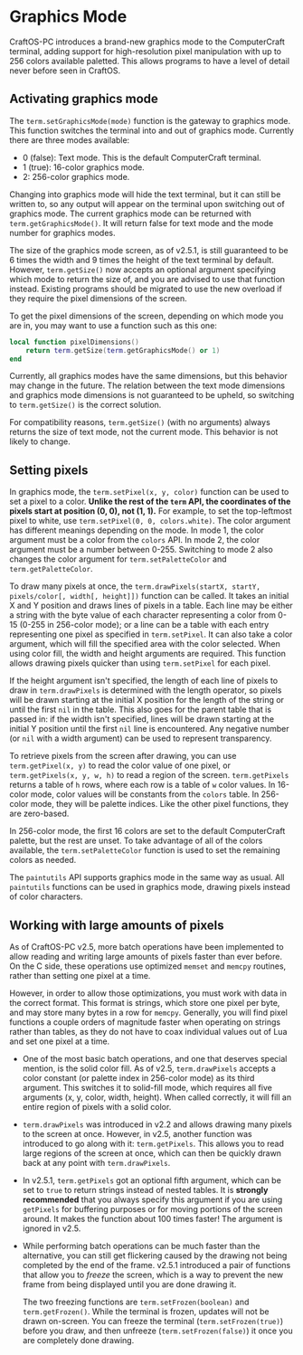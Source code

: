 # Graphics Mode
CraftOS-PC introduces a brand-new graphics mode to the ComputerCraft terminal, adding support for high-resolution pixel manipulation with up to 256 colors available paletted. This allows programs to have a level of detail never before seen in CraftOS.

## Activating graphics mode
The `term.setGraphicsMode(mode)` function is the gateway to graphics mode. This function switches the terminal into and out of graphics mode. Currently there are three modes available:
* 0 (false): Text mode. This is the default ComputerCraft terminal.
* 1 (true): 16-color graphics mode.
* 2: 256-color graphics mode.

Changing into graphics mode will hide the text terminal, but it can still be written to, so any output will appear on the terminal upon switching out of graphics mode. The current graphics mode can be returned with `term.getGraphicsMode()`. It will return false for text mode and the mode number for graphics modes.

The size of the graphics mode screen, as of v2.5.1, is still guaranteed to be 6 times the width and 9 times the height of the text terminal by default. However, `term.getSize()` now accepts an optional argument specifying which mode to return the size of, and you are advised to use that function instead. Existing programs should be migrated to use the new overload if they require the pixel dimensions of the screen.

To get the pixel dimensions of the screen, depending on which mode you are in, you may want to use a function such as this one:

```lua
local function pixelDimensions()
    return term.getSize(term.getGraphicsMode() or 1)
end
```

Currently, all graphics modes have the same dimensions, but this behavior may change in the future. The relation between the text mode dimensions and graphics mode dimensions is not guaranteed to be upheld, so switching to `term.getSize()` is the correct solution.

For compatibility reasons, `term.getSize()` (with no arguments) always returns the size of text mode, not the current mode. This behavior is not likely to change.

## Setting pixels
In graphics mode, the `term.setPixel(x, y, color)` function can be used to set a pixel to a color. **Unlike the rest of the `term` API, the coordinates of the pixels start at position (0, 0), not (1, 1).** For example, to set the top-leftmost pixel to white, use `term.setPixel(0, 0, colors.white)`. The color argument has different meanings depending on the mode. In mode 1, the color argument must be a color from the `colors` API. In mode 2, the color argument must be a number between 0-255. Switching to mode 2 also changes the color argument for `term.setPaletteColor` and `term.getPaletteColor`.

To draw many pixels at once, the `term.drawPixels(startX, startY, pixels/color[, width[, height]])` function can be called. It takes an initial X and Y position and draws lines of pixels in a table. Each line may be either a string with the byte value of each character representing a color from 0-15 (0-255 in 256-color mode); or a line can be a table with each entry representing one pixel as specified in `term.setPixel`. It can also take a color argument, which will fill the specified area with the color selected. When using color fill, the width and height arguments are required. This function allows drawing pixels quicker than using `term.setPixel` for each pixel.

If the height argument isn't specified, the length of each line of pixels to draw in `term.drawPixels` is determined with the length operator, so pixels will be drawn starting at the initial X position for the length of the string or until the first `nil` in the table. This also goes for the parent table that is passed in: if the width isn't specified, lines will be drawn starting at the initial Y position until the first `nil` line is encountered. Any negative number (or `nil` with a width argument) can be used to represent transparency.

To retrieve pixels from the screen after drawing, you can use `term.getPixel(x, y)` to read the color value of one pixel, or `term.getPixels(x, y, w, h)` to read a region of the screen. `term.getPixels` returns a table of `h` rows, where each row is a table of `w` color values. In 16-color mode, color values will be constants from the `colors` table. In 256-color mode, they will be palette indices. Like the other pixel functions, they are zero-based.

In 256-color mode, the first 16 colors are set to the default ComputerCraft palette, but the rest are unset. To take advantage of all of the colors available, the `term.setPaletteColor` function is used to set the remaining colors as needed.

The `paintutils` API supports graphics mode in the same way as usual. All `paintutils` functions can be used in graphics mode, drawing pixels instead of color characters.

## Working with large amounts of pixels
As of CraftOS-PC v2.5, more batch operations have been implemented to allow reading and writing large amounts of pixels faster than ever before. On the C side, these operations use optimized `memset` and `memcpy` routines, rather than setting one pixel at a time.

However, in order to allow those optimizations, you must work with data in the correct format. This format is strings, which store one pixel per byte, and may store many bytes in a row for `memcpy`. Generally, you will find pixel functions a couple orders of magnitude faster when operating on strings rather than tables, as they do not have to coax individual values out of Lua and set one pixel at a time.

* One of the most basic batch operations, and one that deserves special mention, is the solid color fill. As of v2.5, `term.drawPixels` accepts a color constant (or palette index in 256-color mode) as its third argument. This switches it to solid-fill mode, which requires all five arguments (x, y, color, width, height). When called correctly, it will fill an entire region of pixels with a solid color.

* `term.drawPixels` was introduced in v2.2 and allows drawing many pixels to the screen at once. However, in v2.5, another function was introduced to go along with it: `term.getPixels`. This allows you to read large regions of the screen at once, which can then be quickly drawn back at any point with `term.drawPixels`.

* In v2.5.1, `term.getPixels` got an optional fifth argument, which can be set to `true` to return strings instead of nested tables. It is **strongly recommended** that you always specify this argument if you are using `getPixels` for buffering purposes or for moving portions of the screen around. It makes the function about 100 times faster! The argument is ignored in v2.5.

* While performing batch operations can be much faster than the alternative, you can still get flickering caused by the drawing not being completed by the end of the frame. v2.5.1 introduced a pair of functions that allow you to *freeze* the screen, which is a way to prevent the new frame from being displayed until you are done drawing it.

  The two freezing functions are `term.setFrozen(boolean)` and `term.getFrozen()`. While the terminal is frozen, updates will not be drawn on-screen. You can freeze the terminal (`term.setFrozen(true)`) before you draw, and then unfreeze (`term.setFrozen(false)`) it once you are completely done drawing.
